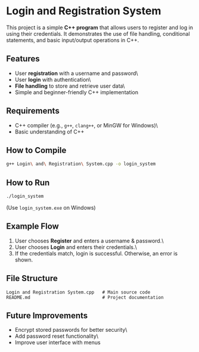 # Login and Registration System

This project is a simple **C++ program** that allows users to register
and log in using their credentials. It demonstrates the use of file
handling, conditional statements, and basic input/output operations in
C++.

## Features

-   User **registration** with a username and password\
-   User **login** with authentication\
-   **File handling** to store and retrieve user data\
-   Simple and beginner-friendly C++ implementation

## Requirements

-   C++ compiler (e.g., `g++`, `clang++`, or MinGW for Windows)\
-   Basic understanding of C++

## How to Compile

``` bash
g++ Login\ and\ Registration\ System.cpp -o login_system
```

## How to Run

``` bash
./login_system
```

(Use `login_system.exe` on Windows)

## Example Flow

1.  User chooses **Register** and enters a username & password.\
2.  User chooses **Login** and enters their credentials.\
3.  If the credentials match, login is successful. Otherwise, an error
    is shown.

## File Structure

    Login and Registration System.cpp   # Main source code
    README.md                           # Project documentation

## Future Improvements

-   Encrypt stored passwords for better security\
-   Add password reset functionality\
-   Improve user interface with menus
